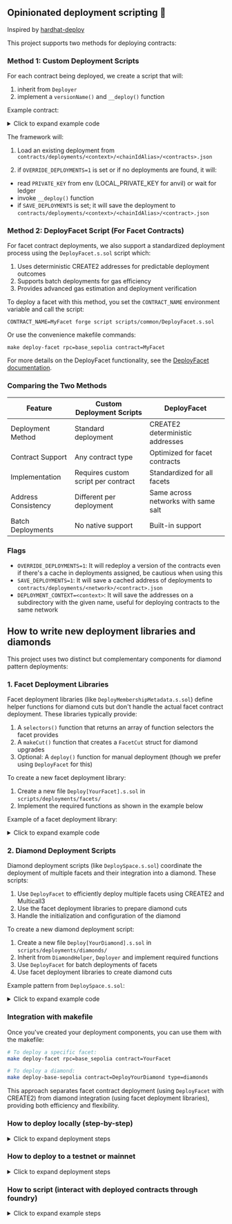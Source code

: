 ## Opinionated deployment scripting 🚀

Inspired by [hardhat-deploy](https://github.com/wighawag/hardhat-deploy)

This project supports two methods for deploying contracts:

### Method 1: Custom Deployment Scripts

For each contract being deployed, we create a script that will:

1. inherit from `Deployer`
2. implement a `versionName()` and `__deploy()` function

Example contract:

<details>
<summary>Click to expand example code</summary>

```solidity
import { Deployer } from "contracts/scripts/common/Deployer.s.sol";
import { MockERC721A } from "contracts/test/mocks/MockERC721A.sol";

contract DeployMockERC721A is Deployer {
  function versionName() public pure override returns (string memory) {
    return "mockERC721A";
  }

  function __deploy(address deployer) public override returns (address) {
    vm.broadcast(deployer);
    return address(new MockERC721A());
  }
}
```

</details>

The framework will:

1. Load an existing deployment from `contracts/deployments/<context>/<chainIdAlias>/<contracts>.json`

2. if `OVERRIDE_DEPLOYMENTS=1` is set or if no deployments are found, it will:

- read `PRIVATE_KEY` from env (LOCAL_PRIVATE_KEY for anvil) or wait for ledger
- invoke `__deploy()` function
- if `SAVE_DEPLOYMENTS` is set; it will save the deployment to `contracts/deployments/<context>/<chainIdAlias>/<contract>.json`

### Method 2: DeployFacet Script (For Facet Contracts)

For facet contract deployments, we also support a standardized deployment process using the `DeployFacet.s.sol` script which:

1. Uses deterministic CREATE2 addresses for predictable deployment outcomes
2. Supports batch deployments for gas efficiency
3. Provides advanced gas estimation and deployment verification

To deploy a facet with this method, you set the `CONTRACT_NAME` environment variable and call the script:

```
CONTRACT_NAME=MyFacet forge script scripts/common/DeployFacet.s.sol
```

Or use the convenience makefile commands:

```
make deploy-facet rpc=base_sepolia contract=MyFacet
```

For more details on the DeployFacet functionality, see the [DeployFacet documentation](../node_modules/@towns-protocol/diamond/scripts/README.md).

### Comparing the Two Methods

| Feature             | Custom Deployment Scripts           | DeployFacet                         |
| ------------------- | ----------------------------------- | ----------------------------------- |
| Deployment Method   | Standard deployment                 | CREATE2 deterministic addresses     |
| Contract Support    | Any contract type                   | Optimized for facet contracts       |
| Implementation      | Requires custom script per contract | Standardized for all facets         |
| Address Consistency | Different per deployment            | Same across networks with same salt |
| Batch Deployments   | No native support                   | Built-in support                    |

### Flags

- `OVERRIDE_DEPLOYMENTS=1`: It will redeploy a version of the contracts even if there's a cache in deployments assigned, be cautious when using this
- `SAVE_DEPLOYMENTS=1`: It will save a cached address of deployments to `contracts/deployments/<network>/<contract>.json`
- `DEPLOYMENT_CONTEXT=<context>`: It will save the addresses on a subdirectory with the given name, useful for deploying contracts to the same network

## How to write new deployment libraries and diamonds

This project uses two distinct but complementary components for diamond pattern deployments:

### 1. Facet Deployment Libraries

Facet deployment libraries (like `DeployMembershipMetadata.s.sol`) define helper functions for diamond cuts but don't handle the actual facet contract deployment. These libraries typically provide:

1. A `selectors()` function that returns an array of function selectors the facet provides
2. A `makeCut()` function that creates a `FacetCut` struct for diamond upgrades
3. Optional: A `deploy()` function for manual deployment (though we prefer using `DeployFacet` for this)

To create a new facet deployment library:

1. Create a new file `Deploy[YourFacet].s.sol` in `scripts/deployments/facets/`
2. Implement the required functions as shown in the example below

Example of a facet deployment library:

<details>
<summary>Click to expand example code</summary>

```solidity
import { IDiamond } from "@towns-protocol/diamond/src/Diamond.sol";
import { IMembershipMetadata } from "src/spaces/facets/membership/metadata/IMembershipMetadata.sol";
import { LibDeploy } from "@towns-protocol/diamond/src/utils/LibDeploy.sol";

library DeployMembershipMetadata {
  // Return all function selectors this facet provides
  function selectors() internal pure returns (bytes4[] memory res) {
    res = new bytes4[](2);
    res[0] = IMembershipMetadata.refreshMetadata.selector;
    res[1] = IMembershipMetadata.tokenURI.selector;
  }

  // Create a FacetCut struct for diamond upgrades
  function makeCut(
    address facetAddress,
    IDiamond.FacetCutAction action
  ) internal pure returns (IDiamond.FacetCut memory) {
    return IDiamond.FacetCut(facetAddress, action, selectors());
  }

  // Optional direct deployment method (prefer using DeployFacet instead)
  function deploy() internal returns (address) {
    return LibDeploy.deployCode("MembershipMetadata.sol", "");
  }
}
```

</details>

### 2. Diamond Deployment Scripts

Diamond deployment scripts (like `DeploySpace.s.sol`) coordinate the deployment of multiple facets and their integration into a diamond. These scripts:

1. Use `DeployFacet` to efficiently deploy multiple facets using CREATE2 and Multicall3
2. Use the facet deployment libraries to prepare diamond cuts
3. Handle the initialization and configuration of the diamond

To create a new diamond deployment script:

1. Create a new file `Deploy[YourDiamond].s.sol` in `scripts/deployments/diamonds/`
2. Inherit from `DiamondHelper`, `Deployer` and implement required functions
3. Use `DeployFacet` for batch deployments of facets
4. Use facet deployment libraries to create diamond cuts

Example pattern from `DeploySpace.s.sol`:

<details>
<summary>Click to expand example code</summary>

```solidity
contract DeploySpace is DiamondHelper, Deployer {
  // Create a DeployFacet helper for batch deployments
  DeployFacet private facetHelper = new DeployFacet();

  function versionName() public pure override returns (string memory) {
    return "space";
  }

  function __deploy(address deployer) internal override returns (address) {
    // Add core facets (like DiamondCut, DiamondLoupe, etc.)
    addImmutableCuts(deployer);

    // Set up diamond initialization parameters with additional facets
    Diamond.InitParams memory initDiamondCut = diamondInitParams(deployer);

    // Deploy the diamond with all facets
    vm.broadcast(deployer);
    Diamond diamond = new Diamond(initDiamondCut);

    return address(diamond);
  }

  function diamondInitParams(
    address deployer
  ) public returns (Diamond.InitParams memory) {
    // Queue facets for batch deployment
    facetHelper.add("MembershipToken");
    facetHelper.add("MembershipMetadata");
    // ... add other facets ...

    // Deploy all queued facets in a single transaction
    facetHelper.deployBatch(deployer);

    // Add each facet to the diamond cut using the corresponding deployment library
    address facet = facetHelper.getDeployedAddress("MembershipMetadata");
    addCut(
      DeployMembershipMetadata.makeCut(facet, IDiamond.FacetCutAction.Add)
    );

    // ... add other facets ...

    // Return the diamond initialization parameters
    return
      Diamond.InitParams({
        baseFacets: baseFacets(),
        init: multiInit,
        initData: abi.encodeCall(
          MultiInit.multiInit,
          (_initAddresses, _initDatas)
        )
      });
  }
}
```

</details>

### Integration with makefile

Once you've created your deployment components, you can use them with the makefile:

```bash
# To deploy a specific facet:
make deploy-facet rpc=base_sepolia contract=YourFacet

# To deploy a diamond:
make deploy-base-sepolia contract=DeployYourDiamond type=diamonds
```

This approach separates facet contract deployment (using `DeployFacet` with CREATE2) from diamond integration (using facet deployment libraries), providing both efficiency and flexibility.

### How to deploy locally (step-by-step)

<details>
<summary>Click to expand deployment steps</summary>

```bash
# say you want to deploy a new MockERC721A

# Provision a new deployer
-> cast wallet new

# save the key in .env (LOCAL_PRIVATE_KEY=...)

# Fund the deployer address (this is the first address shown when runing `anvil`)
-> cast send ${NEW_WALLET_ADDRESS} --value 1ether -f 0xf39Fd6e51aad88F6F4ce6aB8827279cffFb92266 --unlocked

# perform a local simulation
-> forge script script/${CONTRACT}.s.sol

# perform a simulation against a network
-> forge script script/${CONTRACT}.s.sol --rpc-url <network>

# run anvil in separate terminal
-> anvil

# perform the deployment to a local network
# Option 1: Custom deployment script
-> make deploy-any-local contract=DeployMockERC721A type=facets

# Option 2: Using the DeployFacet script (for facet contracts)
-> make deploy-facet-local rpc=base_anvil contract=MockERC721A
```

</details>

### How to deploy to a testnet or mainnet

<details>
<summary>Click to expand deployment steps</summary>

```bash
# Method 1: Using custom deployment scripts
# To deploy a contract to Base Sepolia in the "gamma" deployment context:
-> make deploy-base-sepolia contract=DeployWalletLink type=facets context=gamma

# Method 2: Using the DeployFacet script
# To deploy a facet to Base Sepolia:
-> make deploy-facet rpc=base_sepolia contract=WalletLink context=gamma

# To deploy with a ledger hardware wallet to Base mainnet:
# Method 1: Using custom deployment scripts
-> make deploy-base contract=DeploySpaceFactory type=diamonds context=omega

# Method 2: Using the DeployFacet script
-> make deploy-facet-ledger rpc=base contract=WalletLink context=omega

# To redeploy a contract to Base Sepolia in the "gamma" deployment context:
-> OVERRIDE_DEPLOYMENTS=1 make deploy-base-sepolia contract=DeployWalletLink type=facets context=gamma
```

</details>

### How to script (interact with deployed contracts through foundry)

<details>
<summary>Click to expand example steps</summary>

```bash
# say you want to mint from MockERC721A

# deploy a local implementation of MockERC721A by calling DeployFacet
-> make deploy-facet-local rpc=base_anvil contract=MockERC721A

# next we'll call the script InteractMockERC721A
# This will grab new and existing deployment addresses from our deployments cache and use those to interact with each other
-> make interact-any-local rpc=base_anvil contract=InteractMockERC721A
```

</details>
